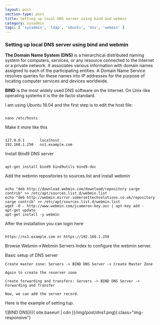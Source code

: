 ```yaml
---
layout: post
section-type: post
title: Setting up local DNS server using bind and webmin
category: sysadmin
tags: [ 'sysadmin', 'ldap', 'ubuntu', 'dns', 'webmin' ]
---
```

### Setting up local DNS server using bind and webmin

<strong>The Domain Name System (DNS)</strong> is a hierarchical distributed naming system for computers, services, or any resource connected to the Internet or a private network. It associates various information with domain names assigned to each of the participating entities. A Domain Name Service resolves queries for these names into IP addresses for the purpose of locating computer services and devices worldwide.

<strong>BIND</strong> is the most widely used DNS software on the Internet. On Unix-like operating systems it is the de facto standard.

I am using Ubuntu 16.04 and the first step is to edit the host file:

<pre><code data-trim class="yaml">
nano /etc/hosts
</code></pre>

Make it more like this

<pre><code data-trim class="yaml">
127.0.0.1       localhost
192.168.1.250   ns1.example.com
</code></pre>

Install Bind9 DNS server

<pre><code data-trim class="yaml">
apt-get install bind9 bind9utils bind9-doc
</code></pre>

Add the webmin repositories to sources.list and install webmin

<pre><code data-trim class="yaml">
echo "deb http://download.webmin.com/download/repository sarge contrib" >> /etc/apt/sources.list.d/webmin.list
echo "deb http://webmin.mirror.somersettechsolutions.co.uk/repository sarge contrib" >> /etc/apt/sources.list.d/webmin.list
wget -O - http://www.webmin.com/jcameron-key.asc | apt-key add -
apt-get update
apt-get install -y webmin
</code></pre>

After the installation you can login here

<pre><code data-trim class="yaml">
https://ns1.example.com or https://192.168.1.250
</code></pre>

Browse Webmin->Webmin Servers Index to configure the webmin server.

Basic setup of DNS server

	Create master zone: Servers -> BIND DNS Server -> Create Master Zone

	Again to create the reserver zone

	Create forwarding and transfers: Servers -> BIND DNS Server	-> Forwarding and Transfer

	Now, we can add the server record.

Here is the example of setting tup.

![BIND DNS]({{ site.baseurl | cdn }}/img/post/dns1.png){:class="img-responsive"}
